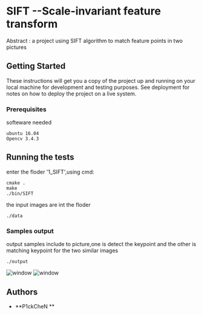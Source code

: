 # SIFT --Scale-invariant feature transform
Abstract : a project using SIFT algorithm to match feature points in two pictures

## Getting Started
These instructions will get you a copy of the project up and running on your local machine for development and testing purposes. See deployment for notes on how to deploy the project on a live system.

### Prerequisites
softeware needed
```
ubuntu 16.04
Opencv 3.4.3
```
## Running the tests
enter the floder '1_SIFT',using cmd:
```
cmake .
make 
./bin/SIFT
```

the input images are int the floder
```
./data
```

### Samples output
output samples include to picture,one is detect the keypoint and the other is matching keypoint for the two similar images 
```
./output
```
![window](output/detectkeypoints)
![window](output/matchingkeypoint)
## Authors
* **P1ckCheN **



